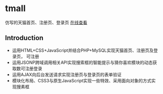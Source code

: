 # tmall
仿写的天猫首页、注册页、登录页
[ 在线查看](http://www.caojiacong.cn/tmall)

## Introduction
* 运用HTML+CSS+JavaScript并结合PHP+MySQL实现天猫首页、注册页及登录页， 可注册 
* 运用JSONP跨域调用相关API实现搜索框的智能提示与猜你喜欢模块的动态获取数可注册登录
* 运用AJAX向后台发送请求实现注册页与登录页的表单验证
* 模块化布局、CSS3与原生JavaScript实现一些特效、采用面向对象的方式实现搜素框
